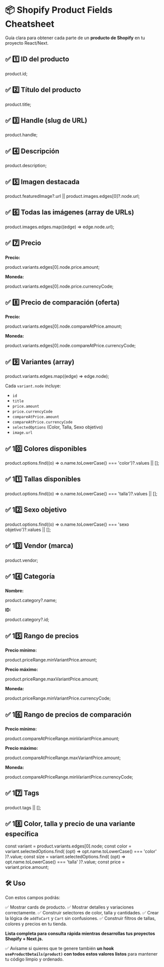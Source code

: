 # 📦 Shopify Product Fields Cheatsheet

Guía clara para obtener cada parte de un **producto de Shopify** en tu proyecto React/Next.

## ✅ 1️⃣ ID del producto

product.id;

## ✅ 2️⃣ Título del producto

product.title;

## ✅ 3️⃣ Handle (slug de URL)

product.handle;

## ✅ 4️⃣ Descripción

product.description;

## ✅ 5️⃣ Imagen destacada

product.featuredImage?.url || product.images.edges[0]?.node.url;

## ✅ 6️⃣ Todas las imágenes (array de URLs)

product.images.edges.map((edge) => edge.node.url);

## ✅ 7️⃣ Precio

**Precio:**

product.variants.edges[0].node.price.amount;

**Moneda:**

product.variants.edges[0].node.price.currencyCode;

## ✅ 8️⃣ Precio de comparación (oferta)

**Precio:**

product.variants.edges[0].node.compareAtPrice.amount;

**Moneda:**

product.variants.edges[0].node.compareAtPrice.currencyCode;

## ✅ 9️⃣ Variantes (array)

product.variants.edges.map((edge) => edge.node);

Cada `variant.node` incluye:

- `id`
- `title`
- `price.amount`
- `price.currencyCode`
- `compareAtPrice.amount`
- `compareAtPrice.currencyCode`
- `selectedOptions` (Color, Talla, Sexo objetivo)
- `image.url`

## ✅ 10️⃣ Colores disponibles

product.options.find((o) => o.name.toLowerCase() === 'color')?.values || [];

## ✅ 11️⃣ Tallas disponibles

product.options.find((o) => o.name.toLowerCase() === 'talla')?.values || [];

## ✅ 12️⃣ Sexo objetivo

product.options.find((o) => o.name.toLowerCase() === 'sexo objetivo')?.values ||
[];

## ✅ 13️⃣ Vendor (marca)

product.vendor;

## ✅ 14️⃣ Categoría

**Nombre:**

product.category?.name;

**ID:**

product.category?.id;

## ✅ 15️⃣ Rango de precios

**Precio mínimo:**

product.priceRange.minVariantPrice.amount;

**Precio máximo:**

product.priceRange.maxVariantPrice.amount;

**Moneda:**

product.priceRange.minVariantPrice.currencyCode;

## ✅ 16️⃣ Rango de precios de comparación

**Precio mínimo:**

product.compareAtPriceRange.minVariantPrice.amount;

**Precio máximo:**

product.compareAtPriceRange.maxVariantPrice.amount;

**Moneda:**

product.compareAtPriceRange.minVariantPrice.currencyCode;

## ✅ 17️⃣ Tags

product.tags || [];

## ✅ 18️⃣ Color, talla y precio de una variante específica

const variant = product.variants.edges[0].node;
const color = variant.selectedOptions.find(
(opt) => opt.name.toLowerCase() === 'color'
)?.value;
const size = variant.selectedOptions.find(
(opt) => opt.name.toLowerCase() === 'talla'
)?.value;
const price = variant.price.amount;

## 🛠️ Uso

Con estos campos podrás:

✅ Mostrar cards de producto.
✅ Mostrar detalles y variaciones correctamente.
✅ Construir selectores de color, talla y cantidades.
✅ Crear la lógica de `addToCart` y `Cart` sin confusiones.
✅ Construir filtros de tallas, colores y precios en tu tienda.

**Lista completa para consulta rápida mientras desarrollas tus proyectos Shopify + Next.js.**

✅ Avísame si quieres que te genere también **un hook `useProductDetails(product)` con todos estos valores listos** para mantener tu código limpio y ordenado.
